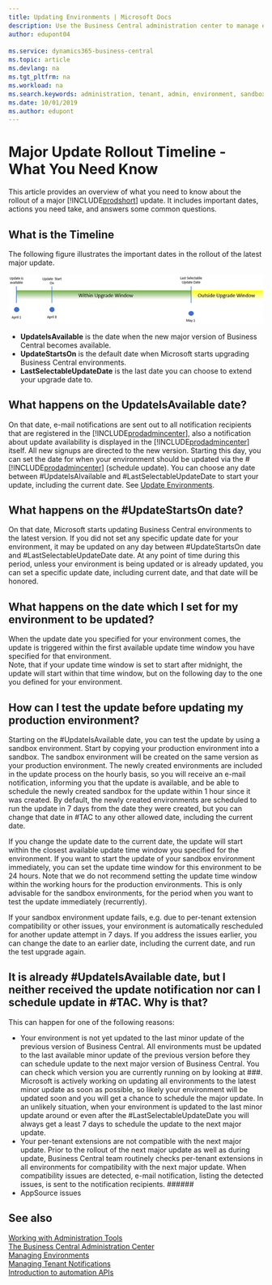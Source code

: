 ```yaml
---
title: Updating Environments | Microsoft Docs
description: Use the Business Central administration center to manage environment updates.  
author: edupont04

ms.service: dynamics365-business-central
ms.topic: article
ms.devlang: na
ms.tgt_pltfrm: na
ms.workload: na
ms.search.keywords: administration, tenant, admin, environment, sandbox, update
ms.date: 10/01/2019
ms.author: edupont
---
```


# Major Update Rollout Timeline - What You Need Know

This article provides an overview of what you need to know about the rollout of a major [!INCLUDE[prodshort](../developer/includes/prodshort.md)] update. It includes important dates, actions you need take, and answers some common questions. 

## What is the Timeline 

The following figure illustrates the important dates in the rollout of the latest major update. 

![Update Rollout Timeline](../developer/media/update-rollout-timeline.png)


- **UpdateIsAvailable** is the date when the new major version of Business Central becomes available.  
- **UpdateStartsOn** is the default date when Microsoft starts upgrading Business Central environments.
- **LastSelectableUpdateDate** is the last date you can choose to extend your upgrade date to.

## What happens on the UpdateIsAvailable date?

On that date, e-mail notifications are sent out to all notification recipients that are registered in the [!INCLUDE[prodadmincenter](../developer/includes/prodadmincenter.md)], also a notification about update availability is displayed in the [!INCLUDE[prodadmincenter](../developer/includes/prodadmincenter.md)] itself. All new signups are directed to the new version. Starting this day, you can set the date for when your environment should be updated via the #[!INCLUDE[prodadmincenter](../developer/includes/prodadmincenter.md)] (schedule update). You can choose any date between #UpdateIsAlvailable and #LastSelectableUpdateDate to start your update, including the current date.  See [Update Environments](tenant-admin-center-update-management.md).
 
## What happens on the #UpdateStartsOn date?   
 
On that date, Microsoft starts updating Business Central environments to the latest version. If you did not set any specific update date for your environment, it may be updated on any day between #UpdateStartsOn date and #LastSelectableUpdateDate date. At any point of time during this period, unless your environment is being updated or is already updated, you can set a specific update date, including current date, and that date will be honored. 
 
## What happens on the date which I set for my environment to be updated? 
 
When the update date you specified for  your environment comes, the update is triggered within the first available update time window you have specified for that environment.  
Note, that if your update time window is set to start after midnight, the update will start within that time window, but on the following day to the one you defined for your environment. 
 
## How can I test the update before updating my production environment? 
 
Starting on the #UpdateIsAvailable date, you can test the update by using a sandbox environment. Start by copying  your production environment into a sandbox. The sandbox environment will be created on the same version as your production environment. The newly created environments are included in the update process on the hourly basis, so you will receive an e-mail notification, informing you that the update is available, and be able to schedule the newly created sandbox for the update within 1 hour since it was created. By default, the newly created environments are scheduled to run the update in 7 days from the date they were created, but you can change that date in #TAC to any other allowed date, including the current date.

If  you change the update date to the current date, the update will start within the closest available update time window you specified for the environment. If you want to start the update of your sandbox environment immediately, you can set the update time window for this environment to be 24 hours. 
Note that we do not recommend setting the update time window within the working hours for the production environments. This is only advisable for the sandbox environments, for the period when you want to test the update immediately (recurrently).

If your sandbox environment update fails, e.g. due to per-tenant extension compatibility or other issues, your environment is automatically rescheduled for another update attempt in 7 days. If you address the issues earlier, you can change the date to an earlier date, including the current date, and run the test upgrade again.  

## It is already #UpdateIsAvailable date, but I neither received the update notification nor can I schedule update in #TAC. Why is that?
 
This can happen for one of the following reasons:

- Your environment is not yet updated to the last minor update of the previous version of Business Central. All environments must be updated to the last available minor update of the previous version before they can schedule update to the next major version of Business Central. You can check which version you are currently running on by looking at ###. Microsoft is actively working on updating all environments to the latest minor update as soon as possible, so likely your environment will be updated soon and you will get a chance to schedule the major update. In an unlikely situation, when your environment is updated to the last minor update around or even after the #LastSelectableUpdateDate you will always get a least 7 days to schedule the update to the next major update.  
- Your per-tenant extensions are not compatible with the next major update. Prior to the rollout of the next major update as well as during update, Business Central team routinely checks per-tenant extensions in all environments for compatibility with the next major update. When compatibility issues  are detected, e-mail notification, listing the detected issues, is sent to the notification recipients. ###### 
- AppSource issues  


## See also

[Working with Administration Tools](administration.md)  
[The Business Central Administration Center](tenant-admin-center.md)  
[Managing Environments](tenant-admin-center-environments.md)  
[Managing Tenant Notifications](tenant-admin-center-notifications.md)  
[Introduction to automation APIs](itpro-introduction-to-automation-apis.md)  

